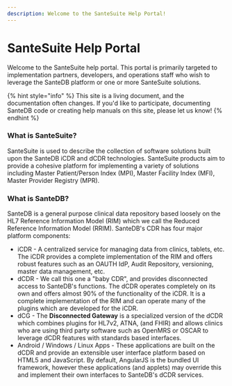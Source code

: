 ```yaml
---
description: Welcome to the SanteSuite Help Portal!
---
```


# SanteSuite Help Portal

Welcome to the SanteSuite help portal. This portal is primarily targeted to implementation partners, developers, and operations staff who wish to leverage the SanteDB platform or one or more SanteSuite solutions.

{% hint style="info" %}
This site is a living document, and the documentation often changes. If you'd like to participate, documenting SanteDB code or creating help manuals on this site, please let us know!
{% endhint %}

### What is SanteSuite?

SanteSuite is used to describe the collection of software solutions built upon the SanteDB iCDR and dCDR technologies. SanteSuite products aim to provide a cohesive platform for implementing a variety of solutions including Master Patient/Person Index \(MPI\), Master Facility Index \(MFI\), Master Provider Registry \(MPR\). 

### What is SanteDB?

SanteDB is a general purpose clinical data repository based loosely on the HL7 Reference Information Model \(RIM\) which we call the Reduced Reference Information Model \(RRIM\). SanteDB's CDR has four major platform components:

* iCDR - A centralized service for managing data from clinics, tablets, etc. The iCDR provides a complete implementation of the RIM and offers robust features such as an OAUTH IdP, Audit Repository, versioning, master data management, etc.
* dCDR - We call this one a "baby CDR", and provides disconnected access to SanteDB's functions. The dCDR operates completely on its own and offers almost 90% of the functionality of the iCDR. It is a complete implementation of the RIM and can operate many of the plugins which are developed for the iCDR. 
* dCG - The **Disconnected Gateway** is a specialized version of the dCDR which combines plugins for HL7v2, ATNA, \(and FHIR\) and allows clinics who are using third party software such as OpenMRS or OSCAR to leverage dCDR features with standards based interfaces. 
* Android / Windows / Linux Apps - These applications are built on the dCDR and provide an extensible user interface platform based on HTML5 and JavaScript. By default, AngularJS is the bundled UI framework, however these applications \(and applets\) may override this and implement their own interfaces to SanteDB's dCDR services.





